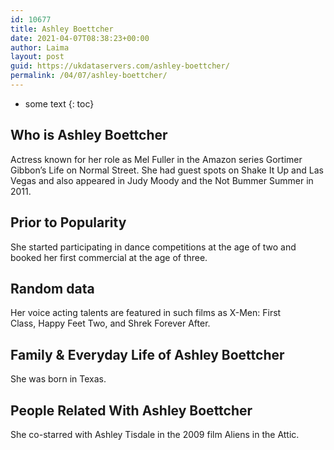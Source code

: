 ```yaml
---
id: 10677
title: Ashley Boettcher
date: 2021-04-07T08:38:23+00:00
author: Laima
layout: post
guid: https://ukdataservers.com/ashley-boettcher/
permalink: /04/07/ashley-boettcher/
---
```


* some text
{: toc}


## Who is Ashley Boettcher
                  
                  
                  
Actress known for her role as Mel Fuller in the Amazon series Gortimer Gibbon&#8217;s Life on Normal Street. She had guest spots on Shake It Up and Las Vegas and also appeared in Judy Moody and the Not Bummer Summer in 2011.
                  
              
            
              
            
                
                
                
## Prior to Popularity
                  
                  
                  
She started participating in dance competitions at the age of two and booked her first commercial at the age of three.
                  
              
            
              
            
                
                
                
## Random data
                  
                  
                  
Her voice acting talents are featured in such films as X-Men: First Class, Happy Feet Two, and Shrek Forever After.
                  
              
            
              
            
                
                
                
## Family & Everyday Life of Ashley Boettcher
                  
                  
                  
She was born in Texas.
                  
              
            
              
            
                
                
                
## People Related With Ashley Boettcher
                  
                  
                  
She co-starred with Ashley Tisdale in the 2009 film Aliens in the Attic.
                  
              
            
              
            
                
              
            
              
              
            
            
              
            
          
          
          